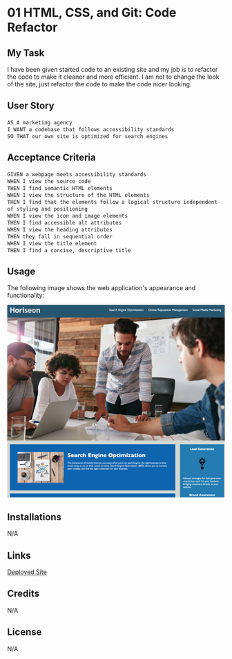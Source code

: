 # 01 HTML, CSS, and Git: Code Refactor


## My Task

I have been given started code to an existing site and my job is to refactor the code to make it cleaner and more efficient. I am not to change the look of the site, just refactor the code to make the code nicer looking. 

## User Story

```
AS A marketing agency
I WANT a codebase that follows accessibility standards
SO THAT our own site is optimized for search engines
```

## Acceptance Criteria

```
GIVEN a webpage meets accessibility standards
WHEN I view the source code
THEN I find semantic HTML elements
WHEN I view the structure of the HTML elements
THEN I find that the elements follow a logical structure independent of styling and positioning
WHEN I view the icon and image elements
THEN I find accessible alt attributes
WHEN I view the heading attributes
THEN they fall in sequential order
WHEN I view the title element
THEN I find a concise, descriptive title
```

## Usage

The following image shows the web application's appearance and functionality:

![The Horiseon webpage includes a navigation bar, a header image, and cards with text and images at the bottom of the page.](./assets/images/home.png)

## Installations

N/A

## Links

[Deployed Site](https://gera1313.github.io/1-Horiseon/)

## Credits

N/A

## License

N/A